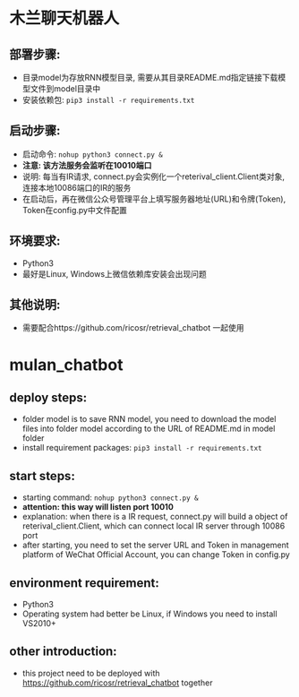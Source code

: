# 木兰聊天机器人

## 部署步骤:
 * 目录model为存放RNN模型目录, 需要从其目录README.md指定链接下载模型文件到model目录中
 * 安装依赖包: `pip3 install -r requirements.txt`
 
## 启动步骤:
* 启动命令: `nohup python3 connect.py &`
* **注意: 该方法服务会监听在10010端口**
* 说明: 每当有IR请求, connect.py会实例化一个reterival_client.Client类对象, 连接本地10086端口的IR的服务
* 在启动后，再在微信公众号管理平台上填写服务器地址(URL)和令牌(Token), Token在config.py中文件配置

## 环境要求:
* Python3
* 最好是Linux, Windows上微信依赖库安装会出现问题

## 其他说明:
* 需要配合https://github.com/ricosr/retrieval_chatbot 一起使用

# mulan_chatbot

## deploy steps:
* folder model is to save RNN model, you need to download the model files into folder model according to the URL of README.md in model folder
* install requirement packages: `pip3 install -r requirements.txt`

## start steps:
* starting command: `nohup python3 connect.py &`
* **attention: this way will listen port 10010**
* explanation: when there is a IR request, connect.py will build a object of reterival_client.Client, which can connect local IR server through 10086 port
* after starting, you need to set the server URL and Token in management platform of WeChat Official Account, you can change Token in config.py

## environment requirement:
* Python3
* Operating system had better be Linux, if Windows you need to install VS2010+

## other introduction:
* this project need to be deployed with https://github.com/ricosr/retrieval_chatbot together